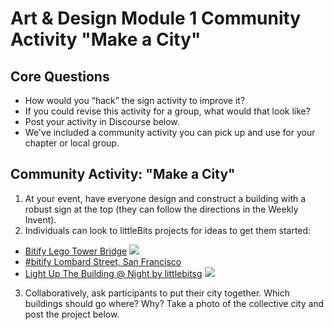 
# Art & Design Module 1 Community Activity "Make a City"

## Core Questions
- How would you “hack” the sign activity to improve it?
- If you could revise this activity for a group, what would that look like?
- Post your activity in Discourse below. 
- We've included a community activity you can pick up and use for your chapter or local group. 

## Community Activity: "Make a City"
1. At your event, have everyone design and construct a building with a robust sign at the top (they can follow the directions in the Weekly Invent). 
2. Individuals can look to littleBits projects for ideas to get them started:
 - [Bitify Lego Tower Bridge](http://littlebits.cc/projects/bitify-lego-tower-bridge)
 ![](/https://lb-community.s3.amazonaws.com/uploads/image/asset/6188/large_filled_t1.jpg)
 - [#bitify Lombard Street, San Francisco](http://littlebits.cc/projects/lombard-street-san-francisco-bitify-your-city-challenge)
 - [Light Up The Building @ Night by littlebitsg](http://littlebits.cc/projects/light-up-the-building-night-by-littlebitsg)
 ![](/https://lb-community.s3.amazonaws.com/uploads/image/asset/441/large_filled_WP_001417.jpg)
3. Collaboratively, ask participants to put their city together. Which buildings should go where? Why? Take a photo of the collective city and post the project below. 






 
